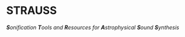 # STRAUSS
***S**onification **T**ools and **R**esources for **A**strophysical **S**ound **S**ynthesis*
